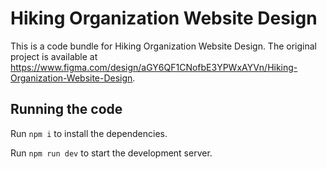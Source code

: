 
  # Hiking Organization Website Design

  This is a code bundle for Hiking Organization Website Design. The original project is available at https://www.figma.com/design/aGY6QF1CNofbE3YPWxAYVn/Hiking-Organization-Website-Design.

  ## Running the code

  Run `npm i` to install the dependencies.

  Run `npm run dev` to start the development server.
  